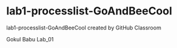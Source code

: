# lab1-processlist-GoAndBeeCool
lab1-processlist-GoAndBeeCool created by GitHub Classroom

Gokul Babu Lab_01
